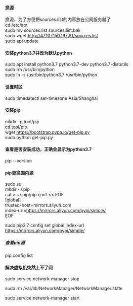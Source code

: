 #### 换源   
换源，为了方便把sources.list的内容放在公网服务器了      
cd /etc/apt  
sudo mv sources.list sources.list.bak  
sudo wget http://47.107.150.167:81/sources.list  
sudo apt update  

#### 安装python3.7并改为默认python 
sudo apt install python3.7 python3.7-dev python3.7-distutils    
sudo rm /usr/bin/python  
sudo ln -s /usr/bin/python3.7 /usr/bin/python    
 
#### 设置时区 
sudo timedatectl set-timezone Asia/Shanghai  
 
#### 安装pip  
mkdir -p tool/pip  
cd tool/pip    
wget https://bootstrap.pypa.io/get-pip.py   
sudo python get-pip.py    
  
#### 查看是否安装成功，正确会显示为python3.7    
pip --version  

#### pip更换国内源    
sudo su  
mkdir ~/.pip  
cat > ~/.pip/pip.conf << EOF  
[global]  
trusted-host=mirrors.aliyun.com  
index-url=https://mirrors.aliyun.com/pypi/simple/  
EOF

sudo pip3.7 config set global.index-url https://mirrors.aliyun.com/pypi/simple/  
##### 查看pip源  
pip config list  
#### 解决虚拟机突然上不了网
sudo service network-manager stop  

sudo rm /var/lib/NetworkManager/NetworkManager.state  

sudo service network-manager start  
